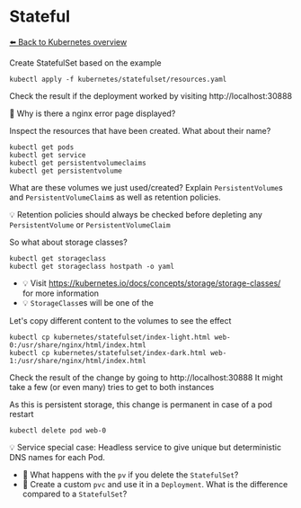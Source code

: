 # Stateful
[⬅️ Back to Kubernetes overview](README.md)

Create StatefulSet based on the example
```shell
kubectl apply -f kubernetes/statefulset/resources.yaml
```
Check the result if the deployment worked by visiting http://localhost:30888 

📝 Why is there a nginx error page displayed?

Inspect the resources that have been created. What about their name?
```shell
kubectl get pods
kubectl get service
kubectl get persistentvolumeclaims
kubectl get persistentvolume
```

What are these volumes we just used/created?
Explain `PersistentVolume`s and `PersistentVolumeClaim`s as well as retention policies.

💡 Retention policies should always be checked before depleting any `PersistentVolume` or `PersistentVolumeClaim`

So what about storage classes?
```shell
kubectl get storageclass
kubectl get storageclass hostpath -o yaml
```
* 💡 Visit https://kubernetes.io/docs/concepts/storage/storage-classes/ for more information
* 💡 `StorageClass`es will be one of the 

Let's copy different content to the volumes to see the effect
```shell
kubectl cp kubernetes/statefulset/index-light.html web-0:/usr/share/nginx/html/index.html
kubectl cp kubernetes/statefulset/index-dark.html web-1:/usr/share/nginx/html/index.html
```

Check the result of the change by going to http://localhost:30888
It might take a few (or even many) tries to get to both instances

As this is persistent storage, this change is permanent in case of a pod restart
```shell
kubectl delete pod web-0
```
💡 Service special case: Headless service to give unique but deterministic DNS names for each Pod.

* 📝 What happens with the `pv` if you delete the `StatefulSet`?
* 📝 Create a custom `pvc` and use it in a `Deployment`. What is the difference compared to a `StatefulSet`?
